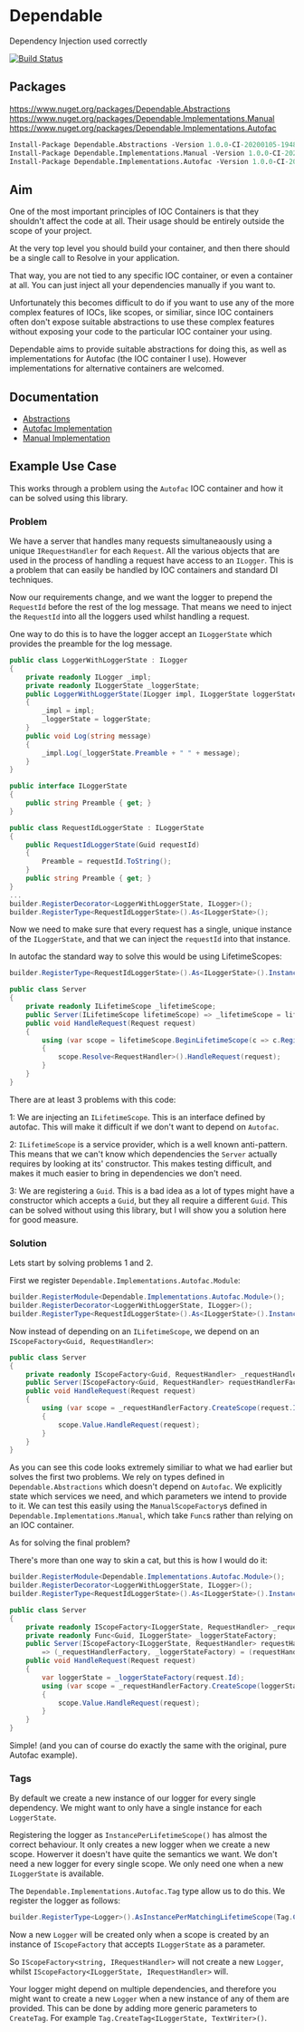 # Dependable

Dependency Injection used correctly

[![Build Status](https://dev.azure.com/yairhalberstadt/Dependable/_apis/build/status/YairHalberstadt.Dependable?branchName=master)](https://dev.azure.com/yairhalberstadt/Dependable/_build/latest?definitionId=4&branchName=master)

## Packages

https://www.nuget.org/packages/Dependable.Abstractions
https://www.nuget.org/packages/Dependable.Implementations.Manual
https://www.nuget.org/packages/Dependable.Implementations.Autofac

```pm
Install-Package Dependable.Abstractions -Version 1.0.0-CI-20200105-194825
Install-Package Dependable.Implementations.Manual -Version 1.0.0-CI-20200105-194825
Install-Package Dependable.Implementations.Autofac -Version 1.0.0-CI-20200105-194825
```

## Aim

One of the most important principles of IOC Containers is that they shouldn't affect the code at all. Their usage should be entirely outside the scope of your project.

At the very top level you should build your container, and then there should be a single call to Resolve in your application.

That way, you are not tied to any specific IOC container, or even a container at all. You can just inject all your dependencies manually if you want to.

Unfortunately this becomes difficult to do if you want to use any of the more complex features of IOCs, like scopes, or similiar, since IOC containers often don't expose suitable abstractions to use these complex features without exposing your code to the particular IOC container your using.

Dependable aims to provide suitable abstractions for doing this, as well as implementations for Autofac (the IOC container I use). However implementations for alternative containers are welcomed.

## Documentation

- [Abstractions](Documentation/abstractions.md)
- [Autofac Implementation](Documentation/autofac.md)
- [Manual Implementation](Documentation/manual.md)

## Example Use Case

This works through a problem using the `Autofac` IOC container and how it can be solved using this library.

### Problem

We have a server that handles many requests simultaneaously using a unique `IRequestHandler` for each `Request`. All the various objects that are used in the process of handling a request have access to an `ILogger`. This is a problem that can easily be handled by IOC containers and standard DI techniques.

Now our requirements change, and we want the logger to prepend the `RequestId` before the rest of the log message. That means we need to inject the `RequestId` into all the loggers used whilst handling a request.

One way to do this is to have the logger accept an `ILoggerState` which provides the preamble for the log message.

```csharp
public class LoggerWithLoggerState : ILogger
{
    private readonly ILogger _impl;
    private readonly ILoggerState _loggerState;
    public LoggerWithLoggerState(ILogger impl, ILoggerState loggerState)
    {
        _impl = impl;
        _loggerState = loggerState;
    }
    public void Log(string message)
    {
        _impl.Log(_loggerState.Preamble + " " + message);
    }
}

public interface ILoggerState
{
    public string Preamble { get; }
}

public class RequestIdLoggerState : ILoggerState
{
    public RequestIdLoggerState(Guid requestId)
    {
        Preamble = requestId.ToString();
    }
    public string Preamble { get; }
}
...
builder.RegisterDecorator<LoggerWithLoggerState, ILogger>();
builder.RegisterType<RequestIdLoggerState>().As<ILoggerState>();
```

Now we need to make sure that every request has a single, unique instance of the `ILoggerState`, and that we can inject the `requestId` into that instance.

In autofac the standard way to solve this would be using LifetimeScopes:

```csharp
builder.RegisterType<RequestIdLoggerState>().As<ILoggerState>().InstancePerLifetimeScope();

public class Server
{
    private readonly ILifetimeScope _lifetimeScope;
    public Server(ILifetimeScope lifetimeScope) => _lifetimeScope = lifetimeScope;
    public void HandleRequest(Request request)
    {
        using (var scope = lifetimeScope.BeginLifetimeScope(c => c.Register(_ => request.Id));
        {
            scope.Resolve<RequestHandler>().HandleRequest(request);
        }
    }
}
```

There are at least 3 problems with this code:

1: We are injecting an `ILifetimeScope`. This is an interface defined by autofac. This will make it difficult if we don't want to depend on `Autofac`.

2: `ILifetimeScope` is a service provider, which is a well known anti-pattern. This means that we can't know which dependencies the `Server` actually requires by looking at its' constructor. This makes testing difficult, and makes it much easier to bring in dependencies we don't need.

3: We are registering a `Guid`. This is a bad idea as a lot of types might have a constructor which accepts a `Guid`, but they all require a different `Guid`. This can be solved without using this library, but I will show you a solution here for good measure.

### Solution

Lets start by solving problems 1 and 2.

First we register `Dependable.Implementations.Autofac.Module`:

```csharp
builder.RegisterModule<Dependable.Implementations.Autofac.Module>();
builder.RegisterDecorator<LoggerWithLoggerState, ILogger>();
builder.RegisterType<RequestIdLoggerState>().As<ILoggerState>().InstancePerLifetimeScope();
```

Now instead of depending on an `ILifetimeScope`, we depend on an `IScopeFactory<Guid, RequestHandler>`:

```csharp
public class Server
{
    private readonly IScopeFactory<Guid, RequestHandler> _requestHandlerFactory;
    public Server(IScopeFactory<Guid, RequestHandler> requestHandlerFactory) => _requestHandlerFactory = requestHandlerFactory;
    public void HandleRequest(Request request)
    {
        using (var scope = _requestHandlerFactory.CreateScope(request.Id));
        {
            scope.Value.HandleRequest(request);
        }
    }
}
```

As you can see this code looks extremely similiar to what we had earlier but solves the first two problems.
We rely on types defined in `Dependable.Abstractions` which doesn't depend on `Autofac`.
We explicitly state which services we need, and which parameters we intend to provide to it.
We can test this easily using the `ManualScopeFactory`s defined in `Dependable.Implementations.Manual`, which take `Func`s rather than relying on an IOC container.

As for solving the final problem?

There's more than one way to skin a cat, but this is how I would do it:

```csharp
builder.RegisterModule<Dependable.Implementations.Autofac.Module>();
builder.RegisterDecorator<LoggerWithLoggerState, ILogger>();
builder.RegisterType<RequestIdLoggerState>().As<ILoggerState>().InstancePerDependency();

public class Server
{
    private readonly IScopeFactory<ILoggerState, RequestHandler> _requestHandlerFactory;
    private readonly Func<Guid, ILoggerState> _loggerStateFactory;
    public Server(IScopeFactory<ILoggerState, RequestHandler> requestHandlerFactory, Func<Guid, ILoggerState> loggerStateFactory) 
        => (_requestHandlerFactory, _loggerStateFactory) = (requestHandlerFactory, loggerStateFactory);
    public void HandleRequest(Request request)
    {
        var loggerState = _loggerStateFactory(request.Id);
        using (var scope = _requestHandlerFactory.CreateScope(loggerState));
        {
            scope.Value.HandleRequest(request);
        }
    }
}
```

Simple! (and you can of course do exactly the same with the original, pure Autofac example).

### Tags

By default we create a new instance of our logger for every single dependency. We might want to only have a single instance for each `LoggerState`.

Registering the logger as `InstancePerLifetimeScope()` has almost the correct behaviour. It only creates a new logger when we create a new scope. Howerver it doesn't have quite the semantics we want. We don't need a new logger for every single scope. We only need one when a new `ILoggerState` is available.

The `Dependable.Implementations.Autofac.Tag` type allow us to do this. We register the logger as follows:

```csharp
builder.RegisterType<Logger>().AsInstancePerMatchingLifetimeScope(Tag.CreateTag<ILoggerState>());
```

Now a new `Logger` will be created only when a scope is created by an instance of `IScopeFactory` that accepts `ILoggerState` as a parameter.

So `IScopeFactory<string, IRequestHandler>` will not create a new `Logger`, whilst `IScopeFactory<ILoggerState, IRequestHandler>` will.

Your logger might depend on multiple dependencies, and therefore you might want to create a new `Logger` when a new instance of any of them are provided. This can be done by adding more generic parameters to `CreateTag`. For example `Tag.CreateTag<ILoggerState, TextWriter>()`.